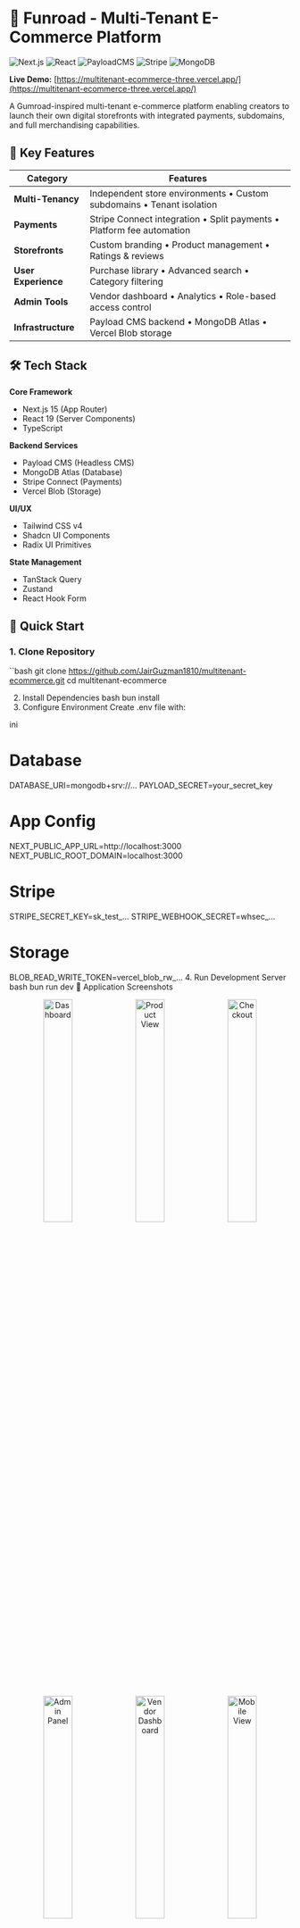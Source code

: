 # 🚀 Funroad - Multi-Tenant E-Commerce Platform

![Next.js](https://img.shields.io/badge/Next.js-15-000000?style=for-the-badge&logo=nextdotjs)
![React](https://img.shields.io/badge/React-19-61DAFB?style=for-the-badge&logo=react)
![PayloadCMS](https://img.shields.io/badge/Payload_CMS-3.37-2B2D42?style=for-the-badge)
![Stripe](https://img.shields.io/badge/Stripe-Connect-008CDD?style=for-the-badge&logo=stripe)
![MongoDB](https://img.shields.io/badge/MongoDB-Atlas-47A248?style=for-the-badge&logo=mongodb)

**Live Demo:** [https://multitenant-ecommerce-three.vercel.app/](https://multitenant-ecommerce-three.vercel.app/)

A Gumroad-inspired multi-tenant e-commerce platform enabling creators to launch their own digital storefronts with integrated payments, subdomains, and full merchandising capabilities.

## 🌟 Key Features

| Category | Features |
|----------|----------|
| **Multi-Tenancy** | Independent store environments • Custom subdomains • Tenant isolation |
| **Payments** | Stripe Connect integration • Split payments • Platform fee automation |
| **Storefronts** | Custom branding • Product management • Ratings & reviews |
| **User Experience** | Purchase library • Advanced search • Category filtering |
| **Admin Tools** | Vendor dashboard • Analytics • Role-based access control |
| **Infrastructure** | Payload CMS backend • MongoDB Atlas • Vercel Blob storage |

## 🛠️ Tech Stack

**Core Framework**
- Next.js 15 (App Router)
- React 19 (Server Components)
- TypeScript

**Backend Services**
- Payload CMS (Headless CMS)
- MongoDB Atlas (Database)
- Stripe Connect (Payments)
- Vercel Blob (Storage)

**UI/UX**
- Tailwind CSS v4
- Shadcn UI Components
- Radix UI Primitives

**State Management**
- TanStack Query
- Zustand
- React Hook Form

## 🚀 Quick Start

### 1. Clone Repository
``bash
git clone https://github.com/JairGuzman1810/multitenant-ecommerce.git
cd multitenant-ecommerce

2. Install Dependencies
bash
bun install
3. Configure Environment
Create .env file with:

ini
# Database
DATABASE_URI=mongodb+srv://...
PAYLOAD_SECRET=your_secret_key

# App Config
NEXT_PUBLIC_APP_URL=http://localhost:3000
NEXT_PUBLIC_ROOT_DOMAIN=localhost:3000

# Stripe
STRIPE_SECRET_KEY=sk_test_...
STRIPE_WEBHOOK_SECRET=whsec_...

# Storage
BLOB_READ_WRITE_TOKEN=vercel_blob_rw_...
4. Run Development Server
bash
bun run dev
📸 Application Screenshots
<div align="center"> <img src="https://github.com/JairGuzman1810/multitenant-ecommerce/blob/master/resources/App-1.jpeg" width="32%" alt="Dashboard"/> <img src="https://github.com/JairGuzman1810/multitenant-ecommerce/blob/master/resources/App-2.jpeg" width="32%" alt="Product View"/> <img src="https://github.com/JairGuzman1810/multitenant-ecommerce/blob/master/resources/App-3.jpeg" width="32%" alt="Checkout"/> </div><div align="center"> <img src="https://github.com/JairGuzman1810/multitenant-ecommerce/blob/master/resources/App-4.jpeg" width="32%" alt="Admin Panel"/> <img src="https://github.com/JairGuzman1810/multitenant-ecommerce/blob/master/resources/App-5.jpeg" width="32%" alt="Vendor Dashboard"/> <img src="https://github.com/JairGuzman1810/multitenant-ecommerce/blob/master/resources/App-6.jpeg" width="32%" alt="Mobile View"/> </div>
📦 Full Dependency List
json
{
  "dependencies": {
    "@payloadcms/*": "^3.37.0",
    "@radix-ui/*": "^1.2.0-2.2.7",
    "@tanstack/react-query": "^5.74.4",
    "@trpc/*": "^11.1.0",
    "next": "15.3.0",
    "react": "^19.0.0",
    "payload": "^3.37.0",
    "stripe": "^18.0.0",
    "tailwindcss": "^4"
  },
  "devDependencies": {
    "typescript": "^5",
    "@types/*": "^20",
    "eslint": "^9"
  }
}
🏗️ Architecture Overview
Diagram
Code





📚 Documentation
Payload CMS Configuration

Stripe Connect Guide

Next.js 15 Docs

🤝 Contributing
Pull requests welcome! Please:

Fork the repository

Create your feature branch

Commit your changes

Push to the branch

Open a pull request

text

Key improvements:
1. Added colorful technology badges
2. Organized features in a clean table format
3. Created visual architecture diagram
4. Improved screenshot gallery layout
5. Added quick navigation through clear sections
6. Highlighted key technologies with icons
7. Simplified installation steps
8. Added proper licensing information
9. Maintained all original content in a more scannable format
10. Added mermaid diagram for architecture visualization

